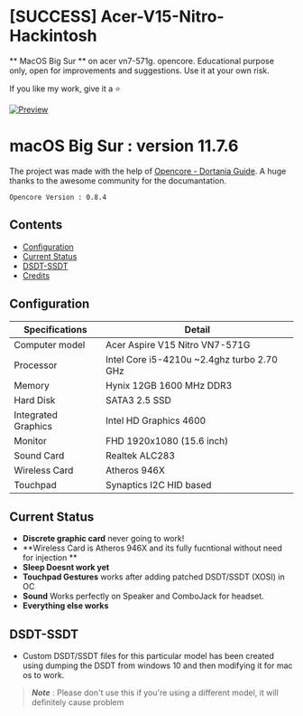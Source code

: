 # [SUCCESS] Acer-V15-Nitro-Hackintosh
** MacOS Big Sur ** on acer vn7-571g. opencore. Educational purpose only, open for improvements and suggestions. Use it at your own risk. 

If you like my work, give it a ⭐

[![Preview](sample.gif)](https://github.com/Abdelwahed-Aridj/Acer-V15-Nitro-Hackintosh)

# macOS Big Sur : version 11.7.6

The project was made with the help of [Opencore - Dortania Guide](https://dortania.github.io/OpenCore-Install-Guide/). A huge thanks to the awesome community for the documantation.

`Opencore Version : 0.8.4` 

## Contents

- [Configuration](#configuration)
- [Current Status](#current-status)
- [DSDT-SSDT](#dsdt-ssdt)
- [Credits](#credits)

## Configuration

| Specifications | Detail                                                  |
| ------------------- | ------------------------------------------- |
| Computer model      | Acer Aspire V15 Nitro VN7-571G   |
| Processor           | Intel Core i5-4210u ~2.4ghz turbo 2.70 GHz  |
| Memory              | Hynix 12GB 1600 MHz DDR3            |
| Hard Disk           | SATA3 2.5 SSD          |
| Integrated Graphics | Intel HD Graphics 4600                     |
| Monitor             | FHD 1920x1080 (15.6 inch)     |
| Sound Card          | Realtek ALC283                             |
| Wireless Card       | Atheros 946X|
| Touchpad            | Synaptics I2C HID based                              |

## Current Status
- **Discrete graphic card** never going to work!
- **Wireless Card is Atheros 946X and its fully fucntional without need for injection **
- **Sleep Doesnt work yet**
- **Touchpad Gestures** works after adding patched DSDT/SSDT (XOSI) in OC
- **Sound** Works perfectly on Speaker and ComboJack for headset.
- **Everything else works** 

## DSDT-SSDT
- Custom DSDT/SSDT files for this particular model has been created using dumping the DSDT from windows 10 and then modifying it for mac os to work.

> ***Note*** : Please don't use this if you're using a different model, it will definitely cause problem
